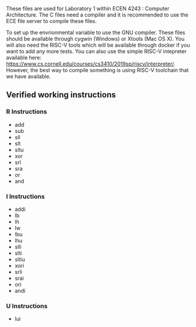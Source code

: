 These files are used for Laboratory 1 within ECEN 4243 : Computer
Architecture.  The C files need a compiler and it is recommended to
use the ECE file server to compile these files.

To set up the envrionmental variable to use the GNU compiler.
These files should be available through cygwin (Windows) or Xtools
(Mac OS X).  You will also need the RISC-V tools which will be
available through docker if you want to add any more tests.  You can
also use the simple RISC-V intepreter available here:
https://www.cs.cornell.edu/courses/cs3410/2019sp/riscv/interpreter/.
However, the best way to compile something is using RISC-V toolchain
that we have available.

## Verified working instructions
### R Instructions
* add
* sub
* sll
* slt
* sltu
* xor
* srl
* sra
* or
* and

### I Instructions
* addi
* lb
* lh
* lw
* lbu
* lhu
* slli
* slti
* sltiu
* xori
* srli
* srai
* ori
* andi

### U Instructions
* lui
